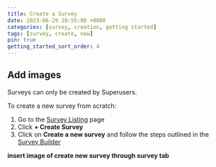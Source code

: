```yaml
---
title: Create a Survey
date: 2023-06-29 20:55:00 +0800
categories: [survey, creation, getting started] 
tags: [survey, create, new] 
pin: true
getting_started_sort_order: 4
---
```


## Add images

Surveys can only be created by Superusers.  

To create a new survey from scratch:
1. Go to the [Survey Listing](/met-guide/posts/survey-listing/) page
2. Click **+ Create Survey**
3. Click on **Create a new survey** and follow the steps outlined in the [Survey Builder](/met-guide/posts/survey-builder/)

**insert image of create new survey through survey tab**  
